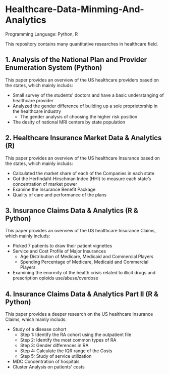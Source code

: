 # Healthcare-Data-Minming-And-Analytics

Programming Language: Python, R

This repository contains many quantitative researches in healthcare field.

## 1. Analysis of the National Plan and Provider Enumeration System (Python)
This paper provides an overview of the US healthcare providers based on the states, which mainly includs: 
- Small survey of the students' doctors and have a basic understanging of healthcare provider
- Analyzed the gender difference of building up a sole proprietorship in the healthcare industry
  - The gender analysis of choosing the higher risk position
- The desity of national MRI centers by state population

## 2. Healthcare Insurance Market Data & Analytics (R)
This paper provides an overview of the US healthcare Insurance based on the states, which mainly includs: 
- Calculated the market share of each of the Companies in each state
- Got the Herfindahl-Hirschman Index (HHI) to measure each state’s concentration of market power
- Examine the Insurance Benefit Package
- Quality of care and performance of the plans

## 3. Insurance Claims Data & Analytics (R & Python)
This paper provides an overview of the US healthcare Insurance Claims, which mainly includs: 
- Picked 7 patients to draw their patient vignettes 
- Service and Cost Profile of Major Insurances
  - Age Distribution of Medicare, Medicaid and Commercial Players
  - Spending Percentage of Medicare, Medicaid and Commercial Players
- Examining the enormity of the health crisis related to illicit drugs and prescription opioids use/abuse/overdose

## 4. Insurance Claims Data & Analytics Part II (R & Python)
This paper provides a deeper research on the US healthcare Insurance Claims, which mainly includs: 
- Study of a disease cohort
  - Step 1: Identify the RA cohort using the outpatient file
  - Step 2: Identify the most common types of RA
  - Step 3: Gender differences in RA
  - Step 4: Calculate the IQR range of the Costs
  - Step 5: Study of service utilization
- MDC Concentration of hospitals
- Cluster Analysis on patients' costs
